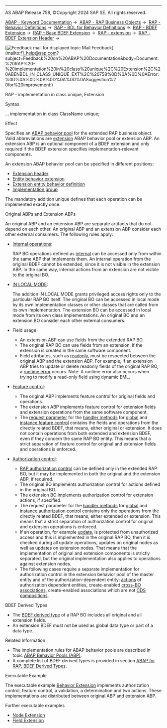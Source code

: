   

* * *

AS ABAP Release 758, ©Copyright 2024 SAP SE. All rights reserved.

[ABAP - Keyword Documentation](javascript:call_link\('abenabap.htm'\)) →  [ABAP - RAP Business Objects](javascript:call_link\('abenabap_rap.htm'\)) →  [RAP - Behavior Definitions](javascript:call_link\('abencds_bdef.htm'\)) →  [RAP - BDL for Behavior Definitions](javascript:call_link\('abenbdl.htm'\)) →  [RAP - BDEF Extension](javascript:call_link\('abenbdl_extension.htm'\)) →  [RAP - Base BDEF Extension](javascript:call_link\('abenbdl_extensibility_managed_unm.htm'\)) →  [RAP - extension](javascript:call_link\('abenbdl_extension_syntax.htm'\)) →  [RAP - BDEF Extension Header](javascript:call_link\('abenbdl_extension_header.htm'\)) → 

 [![](Mail.gif?object=Mail.gif "Feedback mail for displayed topic") Mail Feedback](mailto:f1_help@sap.com?subject=Feedback%20on%20ABAP%20Documentation&body=Document:%20RAP%20-%20implementation%20in%20class%20unique%2C%20Extension%2C%20ABENBDL_IN_CLASS_UNIQUE_EXT%2C%20758%0D%0A%0D%0AError:%0D%0A%0D%0A%0D%0A%0D%0ASuggestion%2
0for%20improvement:)

RAP - implementation in class unique, Extension

Syntax

... implementation in class ClassName unique;

Effect

Specifies an [ABAP behavior pool](javascript:call_link\('abenbehavior_pool_glosry.htm'\) "Glossary Entry") for the extended RAP business object. Valid abbreviations are [extension](javascript:call_link\('abenrap_prefix_extension_glosry.htm'\) "Glossary Entry") ABAP behavior pool or extension ABP. An extension ABP is an optional component of a BDEF extension and only required if the BDEF extension specifies implementation-relevant components.

An extension ABAP behavior pool can be specified in different positions:

-   [Extension header](javascript:call_link\('abenbdl_extension_header.htm'\))
-   [Entity behavior extension](javascript:call_link\('abenbdl_extend_beh.htm'\))
-   [Extension entity behavior definition](javascript:call_link\('abenbdl_define_beh_extend.htm'\))
-   [Implementation group](javascript:call_link\('abenbdl_define_beh_extend.htm'\))

The mandatory addition unique defines that each operation can be implemented exactly once.

Original ABPs and Extension ABPs

An original ABP and an extension ABP are separate artifacts that do not depend on each other. An original ABP and an extension ABP consider each other external consumers. The following rules apply:

-   [Internal operations](javascript:call_link\('abenbdl_internal.htm'\)):
    
    RAP BO operations defined as [internal](javascript:call_link\('abenbdl_internal.htm'\)) can be accessed only from within the same ABP that implements them. An internal operation from the original BDEF cannot be extended, since it is not visible in the extension ABP. In the same way, internal actions from an extension are not visible to the original BO.
    
-   [IN LOCAL MODE](javascript:call_link\('abapin_local_mode.htm'\)):
    
    The addition IN LOCAL MODE grants privileged access rights only to the particular RAP BO itself. The original BO can be accessed in local mode by its own implementation classes or other classes that are called from its own implementation. The extension BO can be accessed in local mode from its own class implementations. An original BO and an extension BO consider each other external consumers.
    
-   Field usage
    -   An extension ABP can use fields from the extended RAP BO.
    -   The original RAP BO can use fields from an extension, if the extension is created in the same software component.
    -   Field attributes, such as [readonly](javascript:call_link\('abenbdl_field_char.htm'\)), must be respected between the original ABP and the extension ABP. For example, if an extension ABP tries to update or delete readonly fields of the original RAP BO, a [runtime error](javascript:call_link\('abenruntime_error_glosry.htm'\) "Glossary Entry") occurs. Note: A runtime error also occurs when trying to modify a read-only field using dynamic EML.
-   [Feature control](javascript:call_link\('abenbdl_actions_fc.htm'\)):
    -   The original ABP implements feature control for original fields and operations.
    -   The extension ABP implements feature control for extension fields and extension operations from the same software component.
    -   The [request parameter](javascript:call_link\('abaphandler_meth_features.htm'\)) for the [handler methods](javascript:call_link\('abenabp_handler_method_glosry.htm'\) "Glossary Entry") for [global](javascript:call_link\('abaphandler_meth_global_features.htm'\)) and [instance feature control](javascript:call_link\('abaphandler_meth_features.htm'\)) contains the fields and operations from the directly related BDEF, that means, either original or extension. It does not contain operations from both extended and extension BDEF, even if they concern the same RAP BO entity. This means that a strict separation of feature control for original and extension fields and operations is enforced.
-   [Authorization control](javascript:call_link\('abenbdl_authorization.htm'\)):
    -   [RAP authorization control](javascript:call_link\('abenrap_auth_control_glosry.htm'\) "Glossary Entry") can be defined only in the extended RAP BO, but it may be implemented in both the original and the extension ABP, if required.
    -   The original BO implements authorization control for actions defined in the original BO.
    -   The extension BO implements authorization control for extension actions, if specified.
    -   The request parameter for the [handler methods](javascript:call_link\('abenabp_handler_method_glosry.htm'\) "Glossary Entry") for [global](javascript:call_link\('abaphandler_meth_global_auth.htm'\)) and [instance authorization control](javascript:call_link\('abaphandler_meth_auth.htm'\)) contains only the operations from the directly related BDEF, that means, either extended or extension. This means that a strict separation of authorization control for original and extension operations is enforced.
    -   If an operation, for example [update](javascript:call_link\('abenbdl_standard_operations.htm'\)), is protected from unauthorized access and this is implemented in the original RAP BO, then it is checked during all update operations, updates on original nodes as well as updates on extension nodes. That means that the implementation of original and extension components is strictly separated, but the original implementation also applies to operations against extension nodes.
    -   The following cases require a separate implementation for authorization control in the extension behavior pool of the master entity and of the authorization-dependent entity: [actions](javascript:call_link\('abenbdl_action.htm'\)) of authorization dependent entities, create-enabled [cross-BO associations](javascript:call_link\('abencds_cross_bo_assoc_glosry.htm'\) "Glossary Entry"), create-enabled associations which are not [CDS compositions](javascript:call_link\('abencds_composition_glosry.htm'\) "Glossary Entry").

BDEF Derived Types

-   The [BDEF derived type](javascript:call_link\('abenrap_derived_type_glosry.htm'\) "Glossary Entry") of a RAP BO includes all original and all extension fields.
-   An extension BDEF must not be used as global data type or part of a data type.

Related Information

-   The implementation rules for ABAP behavior pools are described in topic [ABAP Behavior Pools (ABP)](javascript:call_link\('abenabap_behavior_pools.htm'\)).
-   A complete list of BDEF derived types is provided in section [ABAP for RAP, BDEF Derived Types](javascript:call_link\('abenrpm_derived_types.htm'\)).

Executable Example

The executable example [Behavior Extension](javascript:call_link\('abenbdl__behavior_ext_abexa.htm'\)) implements authorization control, feature control, a validation, a determination and two actions. These implementations are distributed between original ABP and extension ABP.

Further executable examples

-   [Node Extension](javascript:call_link\('abenbdl_assoc_ext_abexa.htm'\))
-   [Field Extension](javascript:call_link\('abenbdl_field_ext_abexa.htm'\))
